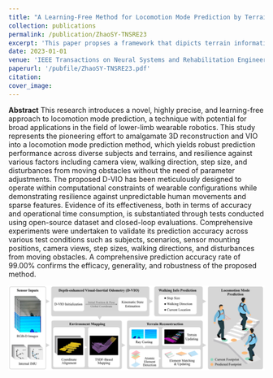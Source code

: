 ```yaml
---
title: "A Learning-Free Method for Locomotion Mode Prediction by Terrain Reconstruction and Visual-Inertial Odometry"
collection: publications
permalink: /publication/ZhaoSY-TNSRE23
excerpt: 'This paper propses a framework that dipicts terrain information and human motion in a unified robust representation for wearable robot control. It avoids the learning process and presents generality across people and scenarios.'
date: 2023-01-01
venue: 'IEEE Transactions on Neural Systems and Rehabilitation Engineering'
paperurl: '/pubfile/ZhaoSY-TNSRE23.pdf'
citation: 
cover_image: 
---
```



**Abstract** This research introduces a novel, highly precise, and learning-free approach to locomotion mode prediction, a technique with potential for broad applications in the field of lower-limb wearable robotics. This study represents the pioneering effort to amalgamate 3D reconstruction and VIO into a locomotion mode prediction method, which yields robust prediction performance across diverse subjects and terrains, and resilience against various factors including camera view, walking direction, step size, and disturbances from moving obstacles without the need of parameter adjustments. The proposed D-VIO has been meticulously designed to operate within computational constraints of wearable configurations while demonstrating resilience against unpredictable human movements and sparse features. Evidence of its effectiveness, both in terms of accuracy and operational time consumption, is substantiated through tests conducted using open-source dataset and closed-loop evaluations. Comprehensive experiments were undertaken to validate its prediction accuracy across various test conditions such as subjects, scenarios, sensor mounting positions, camera views, step sizes, walking directions, and disturbances from moving obstacles. A comprehensive prediction accuracy rate of 99.00% confirms the efficacy, generality, and robustness of the proposed method.

![picture](/pubfile/ZhaoSY-TNSRE23.png)
